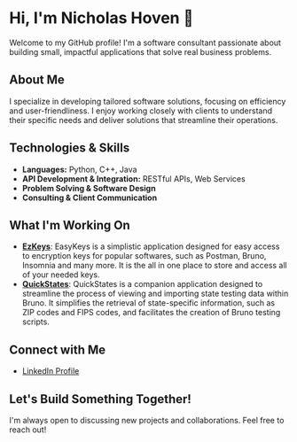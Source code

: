 # Hi, I'm Nicholas Hoven 👋

Welcome to my GitHub profile! I'm a software consultant passionate about building small, impactful applications that solve real business problems.

## About Me

I specialize in developing tailored software solutions, focusing on efficiency and user-friendliness. I enjoy working closely with clients to understand their specific needs and deliver solutions that streamline their operations.

## Technologies & Skills

* **Languages:** Python, C++, Java
* **API Development & Integration:** RESTful APIs, Web Services
* **Problem Solving & Software Design**
* **Consulting & Client Communication**

## What I'm Working On

* [**EzKeys**](https://github.com/NicholasHoven/EzKeys): EasyKeys is a simplistic application designed for easy access to encryption keys for popular softwares, such as Postman, Bruno, Insomnia and many more. It is the all in one place to store and access all of your needed keys.
* [**QuickStates**](https://github.com/NicholasHoven/Quick-States): QuickStates is a companion application designed to streamline the process of viewing and importing state testing data within Bruno. It simplifies the retrieval of state-specific information, such as ZIP codes and FIPS codes, and facilitates the creation of Bruno testing scripts.

## Connect with Me

* [LinkedIn Profile](https://www.linkedin.com/in/hoven-45b78324a/)

## Let's Build Something Together!

I'm always open to discussing new projects and collaborations. Feel free to reach out!
